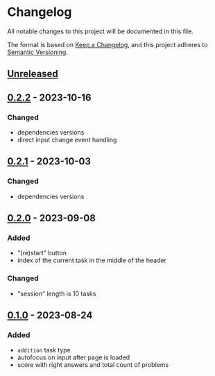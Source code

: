 # Changelog

All notable changes to this project will be documented in this file.

The format is based on [Keep a Changelog](https://keepachangelog.com/en/1.0.0/),
and this project adheres to [Semantic Versioning](https://semver.org/spec/v2.0.0.html).

## [Unreleased]

## [0.2.2] - 2023-10-16

### Changed

- dependencies versions
- direct input change event handling

## [0.2.1] - 2023-10-03

### Changed

- dependencies versions

## [0.2.0] - 2023-09-08

### Added

- "(re)start" button
- index of the current task in the middle of the header

### Changed

- "session" length is 10 tasks

## [0.1.0] - 2023-08-24

### Added

- `addition` task type
- autofocus on input after page is loaded
- score with right answers and total count of problems

[Unreleased]: https://github.com/vikian050194/abacus/compare/v0.2.2...HEAD
[0.2.2]: https://github.com/vikian050194/abacus/compare/v0.2.0...v0.2.2
[0.2.1]: https://github.com/vikian050194/abacus/compare/v0.2.0...v0.2.1
[0.2.0]: https://github.com/vikian050194/abacus/compare/v0.1.0...v0.2.0
[0.1.0]: https://github.com/vikian050194/abacus/releases/tag/v0.1.0
